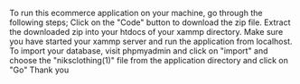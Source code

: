 To run this ecommerce application on your machine, go through the following steps;
Click on the "Code" button to download the zip file.
Extract the downloaded zip into your htdocs of your xammp directory.
Make sure you have started your xammp server and run the application from localhost.
To import your database, visit phpmyadmin and click on "import" and choose the "niksclothing(1)" file from the application directory and click on "Go"
Thank you
